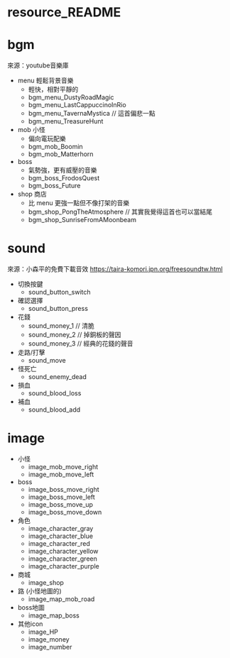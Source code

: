 # resource_README

# bgm

來源：youtube音樂庫
- menu 輕鬆背景音樂
    - 輕快，相對平靜的
    - bgm_menu_DustyRoadMagic
    - bgm_menu_LastCappuccinoInRio
    - bgm_menu_TavernaMystica // 這首偏悲一點
    - bgm_menu_TreasureHunt
- mob 小怪
    - 偏向電玩配樂
    - bgm_mob_Boomin
    - bgm_mob_Matterhorn
- boss
    - 氣勢強，更有威壓的音樂
    - bgm_boss_FrodosQuest
    - bgm_boss_Future
- shop 商店
    - 比 menu 更強一點但不像打架的音樂
    - bgm_shop_PongTheAtmosphere // 其實我覺得這首也可以當結尾
    - bgm_shop_SunriseFromAMoonbeam

# sound

來源：小森平的免費下載音效 https://taira-komori.jpn.org/freesoundtw.html

- 切換按鍵
    - sound_button_switch
- 確認選擇
    - sound_button_press
- 花錢
    - sound_money_1 // 清脆
    - sound_money_2 // 掉銅板的聲因
    - sound_money_3 // 經典的花錢的聲音
- 走路/打擊
    - sound_move
- 怪死亡
    - sound_enemy_dead
- 損血
    - sound_blood_loss
- 補血
    - sound_blood_add


# image
- 小怪
    - image_mob_move_right
    - image_mob_move_left
- boss
    - image_boss_move_right
    - image_boss_move_left
    - image_boss_move_up
    - image_boss_move_down
- 角色
    - image_character_gray
    - image_character_blue
    - image_character_red
    - image_character_yellow
    - image_character_green
    - image_character_purple
- 商城
    - image_shop
- 路 (小怪地圖的)
    - image_map_mob_road
- boss地圖
    - image_map_boss
- 其他icon
    - image_HP
    - image_money
    - image_number